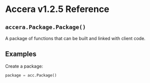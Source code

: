[//]: # (Project: Accera)
[//]: # (Version: v1.2.5)

# Accera v1.2.5 Reference

## `accera.Package.Package()`
A package of functions that can be built and linked with client code.

## Examples

Create a package:

```python
package = acc.Package()
```

<div style="page-break-after: always;"></div>
